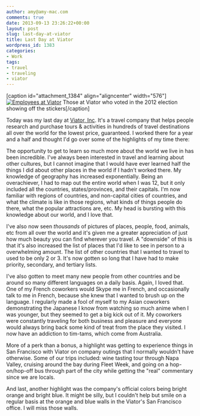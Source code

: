 ```yaml
---
author: amy@amy-mac.com
comments: true
date: 2013-09-13 23:26:22+00:00
layout: post
slug: last-day-at-viator
title: Last Day at Viator
wordpress_id: 1383
categories:
- Work
tags:
- travel
- traveling
- viator
---
```


[caption id="attachment_1384" align="aligncenter" width="576"][![Employees at Viator](http://amy-mac.com/blog/wp-content/uploads/2013/09/Viator-Election-Day.jpg)](http://amy-mac.com/blog/wp-content/uploads/2013/09/Viator-Election-Day.jpg) Those at Viator who voted in the 2012 election showing off the stickers[/caption]

Today was my last day at [Viator, Inc](http://www.viator.com). It's a travel company that helps people research and purchase tours & activities in hundreds of travel destinations all over the world for the lowest price, guaranteed. I worked there for a year and a half and thought I'd go over some of the highlights of my time there:

The opportunity to get to learn so much more about the world we live in has been incredible. I've always been interested in travel and learning about other cultures, but I cannot imagine that I would have ever learned half the things I did about other places in the world if I hadn't worked there. My knowledge of geography has increased exponentially. Being an overachiever, I had to map out the entire world when I was 12, but it only included all the countries, states/provinces, and their capitals. I'm now familiar with regions of countries, and non-capital cities of countries, and what the climate is like in those regions, what kinds of things people do there, what the popular attractions are, etc. My head is bursting with this knowledge about our world, and I love that.

I've also now seen _thousands_ of pictures of places, people, food, animals, etc from all over the world and it's given me a greater appreciation of just how much beauty you can find wherever you travel. A "downside" of this is that it's also increased the list of places that I'd like to see in person to a overwhelming amount. The list of other countries that I wanted to travel to used to be only 2 or 3. It's now gotten so long that I have had to make priority, secondary, and tertiary lists.

I've also gotten to meet many new people from other countries and be around so many different languages on a daily basis. Again, I loved that. One of my French coworkers would Skype me in French, and occasionally talk to me in French, because she knew that I wanted to brush up on the language. I regularly made a fool of myself to my Asian coworkers demonstrating the Japanese I know from watching so much anime when I was younger, but they seemed to get a big kick out of it. My coworkers were constantly traveling for both business and pleasure and everyone would always bring back some kind of treat from the place they visited. I now have an addiction to tim-tams, which come from Australia.

More of a perk than a bonus, a highlight was getting to experience things in San Francisco with Viator on company outings that I normally wouldn't have otherwise. Some of our trips included: wine tasting tour through Napa Valley, cruising around the bay during Fleet Week, and going on a hop-on/hop-off bus through part of the city while getting the "real" commentary since we are locals.

And last, another highlight was the company's official colors being bright orange and bright blue. It might be silly, but I couldn't help but smile on a regular basis at the orange and blue walls in the Viator's San Francisco office. I will miss those walls.
